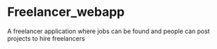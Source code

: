 # Freelancer_webapp
A freelancer application where jobs can be found and people can post projects to hire freelancers
